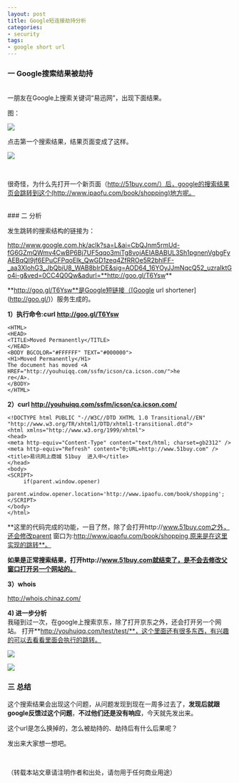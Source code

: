```yaml
---
layout: post  
title: Google短连接劫持分析
categories:  
- security  
tags:    
- google short url    
---   
```



### 一 Google搜索结果被劫持 ##
<br>
 一朋友在Google上搜索关键词“易迅网”，出现下面结果。

图：

![](http://farm4.staticflickr.com/3740/9306568559_38b33553d9.jpg)


点击第一个搜索结果，结果页面变成了这样。

![](http://farm8.staticflickr.com/7429/9306568847_4df0a06f10.jpg)
                      
<br/>

很奇怪，为什么先打开一个新页面（http://51buy.com/）后，google的搜索结果页会跳转到这个(http://www.ipaofu.com/book/shopping)地方呢。


<br>
### 二 分析

发生跳转的搜索结构的链接为：    
    
http://www.google.com.hk/aclk?sa=L&ai=CbQJnm5rmUd-fG6GZmQWmv4CwBP6Bj7UF5qqo3miTg8vojAEIABABUL3Sh1pgnenVgbgFyAEBqQI9jf6EPuCFPqoEIk_QwGD1zeq4ZfRROe5R2bhlFF-_aa3XIohG3_JbQbiU8_WAB8bIrDE&sig=AOD64_16YOyJJmNqcQ52_uzraIktGo4i-g&ved=0CC4Q0Qw&adurl=**http://goo.gl/T6Ysw**

**http://goo.gl/T6Ysw**是Google短链接（[Google url shortener](http://goo.gl/)）服务生成的。

**1）执行命令:curl http://goo.gl/T6Ysw**

    <HTML>
    <HEAD>
    <TITLE>Moved Permanently</TITLE>
    </HEAD>
    <BODY BGCOLOR="#FFFFFF" TEXT="#000000">
    <H1>Moved Permanently</H1>
    The document has moved <A HREF="http://youhuiqq.com/ssfm/icson/ca.icson.com/">he
    re</A>.
    </BODY>
    </HTML>

**2）curl http://youhuiqq.com/ssfm/icson/ca.icson.com/**

    <!DOCTYPE html PUBLIC "-//W3C//DTD XHTML 1.0 Transitional//EN" "http://www.w3.org/TR/xhtml1/DTD/xhtml1-transitional.dtd">
    <html xmlns="http://www.w3.org/1999/xhtml">
    <head>
    <meta http-equiv="Content-Type" content="text/html; charset=gb2312" />
    <meta http-equiv="Refresh" content="0;URL=http://www.51buy.com" />
    <title>易讯网上商城 51buy  进入中</title>
    </head>
    <body>
    <SCRIPT> 
         if(parent.window.opener) 
             parent.window.opener.location='http://www.ipaofu.com/book/shopping'; 
    </SCRIPT>
    </body>
    </html>
    
  **这里的代码完成的功能，一目了然，除了会打开http://www.51buy.com之外，还会修改parent 窗口为:http://www.ipaofu.com/book/shopping,原来是在这里实现的跳转**。

  **如果是正常搜索结果，打开http://www.51buy.com就结束了，是不会去修改父窗口打开另一个网站的。**

**3）whois**    

  http://whois.chinaz.com/
     
 **4) 进一步分析**  
   我碰到过一次，在google上搜索京东，除了打开京东之外，还会打开另一个网站。
   打开**http://youhuiqq.com/test/test/**，这个里面还有很多东西，有兴趣的可以去看看里面会执行的跳转。
   
 ![](http://farm4.staticflickr.com/3802/9309047242_5d1ea816ab.jpg)

![](http://farm3.staticflickr.com/2860/9306263271_4aec284037.jpg)
<br>


### 三 总结

这个搜索结果会出现这个问题，从问题发现到现在一周多过去了，**发现后就跟google反馈过这个问题**，**不过他们还是没有响应**，今天就先发出来。

这个url是怎么换掉的，怎么被劫持的、劫持后有什么后果呢？

发出来大家想一想吧。


<br />

（转载本站文章请注明作者和出处，请勿用于任何商业用途）
<br />
<br />  
<br />
